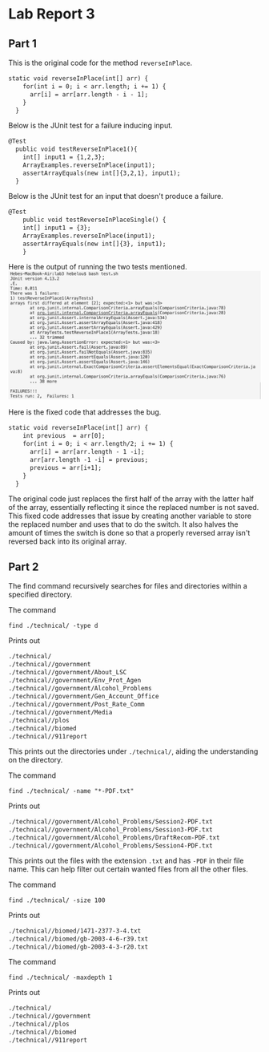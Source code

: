 # Lab Report 3
## Part 1
This is the original code for the method `reverseInPlace`.
```
static void reverseInPlace(int[] arr) {
    for(int i = 0; i < arr.length; i += 1) {
      arr[i] = arr[arr.length - i - 1];
    }
  }
```
Below is the JUnit test for a failure inducing input.
```
@Test
  public void testReverseInPlace1(){
    int[] input1 = {1,2,3};
    ArrayExamples.reverseInPlace(input1);
    assertArrayEquals(new int[]{3,2,1}, input1);
  }
```
Below is the JUnit test for an input that doesn't produce a failure.
```
@Test 
	public void testReverseInPlaceSingle() {
    int[] input1 = {3};
    ArrayExamples.reverseInPlace(input1);
    assertArrayEquals(new int[]{3}, input1);
	}
```
Here is the output of running the two tests mentioned.
![Image](CSE15L-Lab3-Q1.png)


Here is the fixed code that addresses the bug.
```
static void reverseInPlace(int[] arr) {
    int previous  = arr[0];
    for(int i = 0; i < arr.length/2; i += 1) {
      arr[i] = arr[arr.length - 1 -i];
      arr[arr.length -1 -i] = previous;
      previous = arr[i+1];
    }
  }
```
The original code just replaces the first half of the array with the latter half of the array, essentially reflecting it since the replaced number is not saved. This fixed code addresses that issue by creating another variable to store the replaced number and uses that to do the switch. It also halves the amount of times the switch is done so that a properly reversed array isn't reversed back into its original array.  

## Part 2
The find command recursively searches for files and directories within a specified directory.

The command
```
find ./technical/ -type d
```
Prints out
```
./technical/
./technical//government
./technical//government/About_LSC
./technical//government/Env_Prot_Agen
./technical//government/Alcohol_Problems
./technical//government/Gen_Account_Office
./technical//government/Post_Rate_Comm
./technical//government/Media
./technical//plos
./technical//biomed
./technical//911report
```
This prints out the directories under `./technical/`, aiding the understanding on the directory.

The command
```
find ./technical/ -name "*-PDF.txt"
```
Prints out
```
./technical//government/Alcohol_Problems/Session2-PDF.txt
./technical//government/Alcohol_Problems/Session3-PDF.txt
./technical//government/Alcohol_Problems/DraftRecom-PDF.txt
./technical//government/Alcohol_Problems/Session4-PDF.txt
```
This prints out the files with the extension `.txt` and has `-PDF` in their file name. This can help filter out certain wanted files from all the other files. 

The command 
```
find ./technical/ -size 100
```
Prints out
```
./technical//biomed/1471-2377-3-4.txt
./technical//biomed/gb-2003-4-6-r39.txt
./technical//biomed/gb-2003-4-3-r20.txt
```


The command 
```
find ./technical/ -maxdepth 1
```
Prints out
```
./technical/
./technical//government
./technical//plos
./technical//biomed
./technical//911report
```
